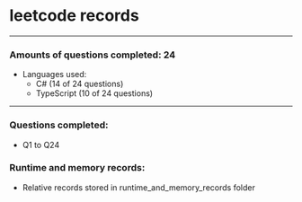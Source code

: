 # leetcode records
-----
### Amounts of questions completed: 24
- Languages used:
  - C# (14 of 24 questions)
  - TypeScript (10 of 24 questions)
-----
### Questions completed:
- Q1 to Q24
### Runtime and memory records:
- Relative records stored in runtime_and_memory_records folder